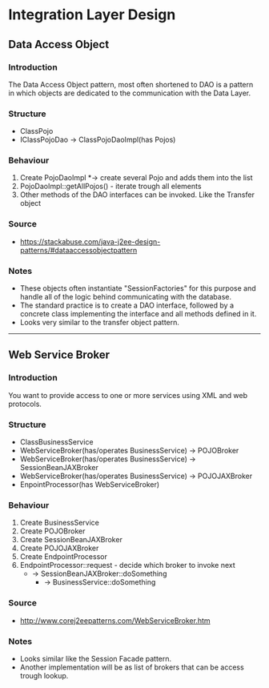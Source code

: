 # Integration Layer Design

## Data Access Object

### Introduction
The Data Access Object pattern, most often shortened to DAO is a pattern in which objects are dedicated to the communication with the Data Layer.
### Structure
* ClassPojo
* IClassPojoDao -> ClassPojoDaoImpl(has Pojos)
### Behaviour
1. Create PojoDaoImpl
   *-> create several Pojo and adds them into the list
2. PojoDaoImpl::getAllPojos() - iterate trough all elements   
3. Other methods of the DAO interfaces can be invoked. Like the Transfer object
### Source
* https://stackabuse.com/java-j2ee-design-patterns/#dataaccessobjectpattern
### Notes
* These objects often instantiate "SessionFactories" for this purpose and handle all of the logic behind communicating with the database.
* The standard practice is to create a DAO interface, followed by a concrete class implementing the interface and all methods defined in it.
* Looks very similar to the transfer object pattern.

---

## Web Service Broker

### Introduction
You want to provide access to one or more services using XML and web protocols.
### Structure
* ClassBusinessService
* WebServiceBroker(has/operates BusinessService) -> POJOBroker
* WebServiceBroker(has/operates BusinessService) -> SessionBeanJAXBroker
* WebServiceBroker(has/operates BusinessService) -> POJOJAXBroker
* EnpointProcessor(has WebServiceBroker)
### Behaviour
1. Create BusinessService
2. Create POJOBroker
3. Create SessionBeanJAXBroker
4. Create POJOJAXBroker
5. Create EndpointProcessor
6. EndpointProcessor::request - decide which broker to invoke next
   * -> SessionBeanJAXBroker::doSomething
      * -> BusinessService::doSomething
### Source
* http://www.corej2eepatterns.com/WebServiceBroker.htm
### Notes
* Looks similar like the Session Facade pattern.
* Another implementation will be as list of brokers that can be access trough lookup.
